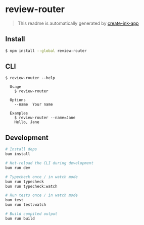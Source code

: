 # review-router

> This readme is automatically generated by [create-ink-app](https://github.com/vadimdemedes/create-ink-app)

## Install

```bash
$ npm install --global review-router
```

## CLI

```
$ review-router --help

  Usage
    $ review-router

  Options
    --name  Your name

  Examples
    $ review-router --name=Jane
    Hello, Jane
```

## Development

```bash
# Install deps
bun install

# Hot-reload the CLI during development
bun run dev

# Typecheck once / in watch mode
bun run typecheck
bun run typecheck:watch

# Run tests once / in watch mode
bun test
bun run test:watch

# Build compiled output
bun run build
```

